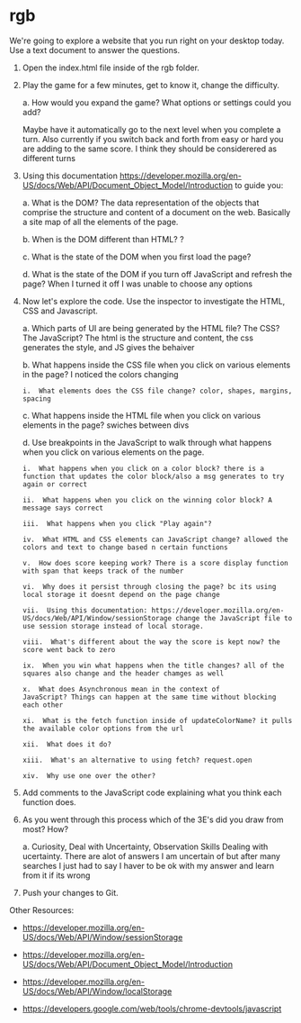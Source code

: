 # rgb
We&#39;re going to explore a website that you run right on your desktop today. Use a text document to answer the questions.

1.  Open the index.html file inside of the rgb folder. 

2.  Play the game for a few minutes, get to know it, change the difficulty. 

    a.  How would you expand the game? What options or settings could you add? 
    
    Maybe have it automatically go to the next level when you complete a turn. Also currently if you switch back and forth from easy or hard you are adding to the same score. I think they should be considerered as different turns

3.  Using this documentation https://developer.mozilla.org/en-US/docs/Web/API/Document_Object_Model/Introduction to guide you: 

    a.  What is the DOM? The data representation of the objects that comprise the structure and content of a document on the web. Basically a site map of all the elements of the page.

    b.  When is the DOM different than HTML?  ?

    c.  What is the state of the DOM when you first load the page? 

    d.  What is the state of the DOM if you turn off JavaScript and refresh the page? When I turned it off I was unable to choose any options

4.  Now let's explore the code. Use the inspector to investigate the HTML, CSS and Javascript. 

    a.  Which parts of UI are being generated by the HTML file? The CSS? The JavaScript? The html is the structure and content, the css generates the style, and JS gives the behaiver 

    b.  What happens inside the CSS file when you click on various elements in the page? I noticed the colors changing

        i.  What elements does the CSS file change? color, shapes, margins, spacing

    c.  What happens inside the HTML file when you click on various elements in the page? swiches between divs

    d.  Use breakpoints in the JavaScript to walk through what happens when you click on various elements on the page. 

        i.  What happens when you click on a color block? there is a function that updates the color block/also a msg generates to try again or correct

        ii.  What happens when you click on the winning color block? A message says correct

        iii.  What happens when you click "Play again"? 

        iv.  What HTML and CSS elements can JavaScript change? allowed the colors and text to change based n certain functions

        v.  How does score keeping work? There is a score display function with span that keeps track of the number

        vi.  Why does it persist through closing the page? bc its using local storage it doesnt depend on the page change

        vii.  Using this documentation: https://developer.mozilla.org/en-US/docs/Web/API/Window/sessionStorage change the JavaScript file to use session storage instead of local storage. 

        viii.  What's different about the way the score is kept now? the score went back to zero

        ix.  When you win what happens when the title changes? all of the squares also change and the header chamges as well

        x.  What does Asynchronous mean in the context of JavaScript? Things can happen at the same time without blocking each other

        xi.  What is the fetch function inside of updateColorName? it pulls the available color options from the url

        xii.  What does it do? 

        xiii.  What's an alternative to using fetch? request.open

        xiv.  Why use one over the other? 

5.  Add comments to the JavaScript code explaining what you think each function does. 

6.  As you went through this process which of the 3E's did you draw from most? How?

    a.  Curiosity, Deal with Uncertainty, Observation Skills
    Dealing with ucertainty. There are alot of answers I am uncertain of but after many searches I just had to say I haver to be ok with my answer and learn from it if its wrong

7.  Push your changes to Git.

Other Resources: 

- https://developer.mozilla.org/en-US/docs/Web/API/Window/sessionStorage

- https://developer.mozilla.org/en-US/docs/Web/API/Document_Object_Model/Introduction

- https://developer.mozilla.org/en-US/docs/Web/API/Window/localStorage

- https://developers.google.com/web/tools/chrome-devtools/javascript